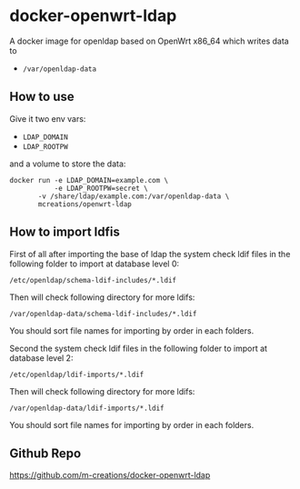 docker-openwrt-ldap
===================

A docker image for openldap based on OpenWrt x86_64 which writes data to

* `/var/openldap-data`

How to use
----------

Give it two env vars:

* `LDAP_DOMAIN`
* `LDAP_ROOTPW`

and a volume to store the data:

```
docker run -e LDAP_DOMAIN=example.com \
           -e LDAP_ROOTPW=secret \
	   -v /share/ldap/example.com:/var/openldap-data \
	   mcreations/openwrt-ldap
```

How to import ldfis
-------------------
First of all after importing the base of ldap the system check ldif files in the following folder to import at database level 0:
```
/etc/openldap/schema-ldif-includes/*.ldif
```
Then will check following directory for more ldifs:
```
/var/openldap-data/schema-ldif-includes/*.ldif
```
You should sort file names for importing by order in each folders.

Second the system check ldif files in the following folder to import at database level 2:
```
/etc/openldap/ldif-imports/*.ldif
```
Then will check following directory for more ldifs:
```
/var/openldap-data/ldif-imports/*.ldif
```
You should sort file names for importing by order in each folders.


Github Repo
-----------
https://github.com/m-creations/docker-openwrt-ldap

